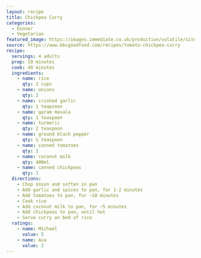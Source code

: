 ```yaml
---
layout: recipe
title: Chickpea Curry
categories:
  - Dinner
  - Vegetarian
featured_image: https://images.immediate.co.uk/production/volatile/sites/30/2020/08/tomato-and-chickpea-curry-53a2e1d.jpg?quality=90&webp=true&resize=300,272
source: https://www.bbcgoodfood.com/recipes/tomato-chickpea-curry
recipe:
  servings: 4 adults
  prep: 10 minutes
  cook: 40 minutes
  ingredients:
    - name: rice
      qty: 2 cups
    - name: onions
      qty: 2
    - name: crushed garlic
      qty: 1 teapsoon
    - name: garam masala
      qty: 1 teaspoon
    - name: turmeric
      qty: 2 teaspoon
    - name: ground black pepper
      qty: ½ teaspoon
    - name: canned tomatoes
      qty: 1
    - name: coconut milk
      qty: 400ml
    - name: canned chickpeas
      qty: 1
  directions:
    - Chop onion and soften in pan
    - Add garlic and spices to pan, for 1-2 minutes
    - Add tomatoes to pan, for ~10 minutes
    - Cook rice
    - Add coconut milk to pan, for ~5 minutes
    - Add chickpeas to pan, until hot
    - Serve curry on bed of rice
  ratings:
    - name: Michael
      value: 5
    - name: Ava
      value: 2
---
```

